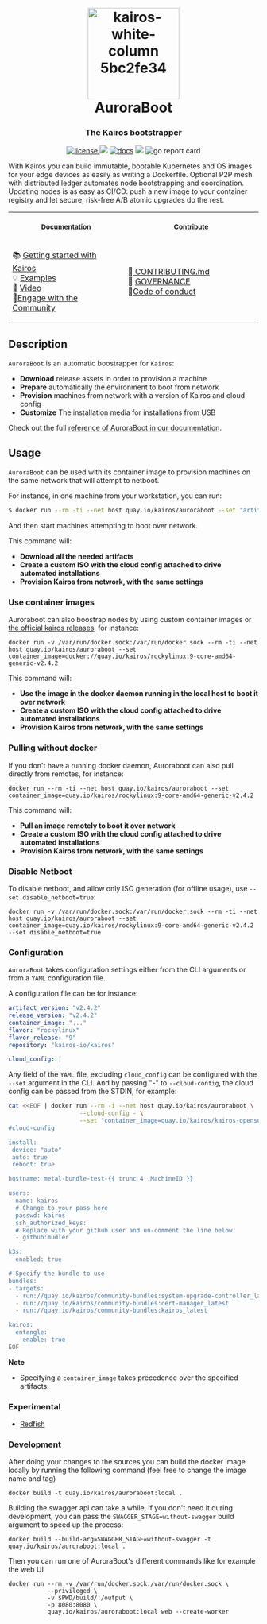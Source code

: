 <h1 align="center">
  <br>
     <img width="184" alt="kairos-white-column 5bc2fe34" src="https://user-images.githubusercontent.com/2420543/193010398-72d4ba6e-7efe-4c2e-b7ba-d3a826a55b7d.png"><br>
    AuroraBoot
<br>
</h1>

<h3 align="center">The Kairos bootstrapper</h3>
<p align="center">
  <a href="https://opensource.org/licenses/">
    <img src="https://img.shields.io/badge/licence-APL2-brightgreen"
         alt="license">
  </a>
  <a href="https://github.com/kairos-io/AuroraBoot/issues"><img src="https://img.shields.io/github/issues/kairos-io/AuroraBoot"></a>
  <a href="https://kairos.io/docs/" target=_blank> <img src="https://img.shields.io/badge/Documentation-blue"
         alt="docs"></a>
  <img src="https://img.shields.io/badge/made%20with-Go-blue">
  <img src="https://goreportcard.com/badge/github.com/kairos-io/AuroraBoot" alt="go report card" />
</p>


With Kairos you can build immutable, bootable Kubernetes and OS images for your edge devices as easily as writing a Dockerfile. Optional P2P mesh with distributed ledger automates node bootstrapping and coordination. Updating nodes is as easy as CI/CD: push a new image to your container registry and let secure, risk-free A/B atomic upgrades do the rest.


<table>
<tr>
<th align="center">
<img width="640" height="1px">
<p> 
<small>
Documentation
</small>
</p>
</th>
<th align="center">
<img width="640" height="1">
<p> 
<small>
Contribute
</small>
</p>
</th>
</tr>
<tr>
<td>

 📚 [Getting started with Kairos](https://kairos.io/docs/getting-started) <br> :bulb: [Examples](https://kairos.io/docs/examples) <br> :movie_camera: [Video](https://kairos.io/docs/media/) <br> :open_hands:[Engage with the Community](https://kairos.io/community/)
  
</td>
<td>
  
🙌[ CONTRIBUTING.md ]( https://github.com/kairos-io/kairos/blob/master/CONTRIBUTING.md ) <br> :raising_hand: [ GOVERNANCE ]( https://github.com/kairos-io/kairos/blob/master/GOVERNANCE.md ) <br>:construction_worker:[Code of conduct](https://github.com/kairos-io/kairos/blob/master/CODE_OF_CONDUCT.md) 
  
</td>
</tr>
</table>


## Description

`AuroraBoot` is an automatic boostrapper for `Kairos`:

- **Download** release assets in order to provision a machine
- **Prepare** automatically the environment to boot from network
- **Provision** machines from network with a version of Kairos and cloud config
- **Customize** The installation media for installations from USB

Check out the full [reference of AuroraBoot  in our documentation](https://kairos.io/docs/reference/auroraboot/).

## Usage

`AuroraBoot` can be used with its container image to provision machines on the same network that will attempt to netboot. 

For instance, in one machine from your workstation, you can run:

```bash
$ docker run --rm -ti --net host quay.io/kairos/auroraboot --set "artifact_version=v2.4.2" --set "release_version=v2.4.2" --set "flavor=rockylinux"--set "flavor_release=9"  --set repository="kairos-io/kairos" --cloud-config /....
```

And then start machines attempting to boot over network.

This command will:
- **Download all the needed artifacts**
- **Create a custom ISO with the cloud config attached to drive automated installations**
- **Provision Kairos from network, with the same settings**

### Use container images

Auroraboot can also boostrap nodes by using custom container images or [the official kairos releases](https://kairos.io/docs/reference/image_matrix/), for instance:

```
docker run -v /var/run/docker.sock:/var/run/docker.sock --rm -ti --net host quay.io/kairos/auroraboot --set container_image=docker://quay.io/kairos/rockylinux:9-core-amd64-generic-v2.4.2
```

This command will:
- **Use the image in the docker daemon running in the local host to boot it over network**
- **Create a custom ISO with the cloud config attached to drive automated installations**
- **Provision Kairos from network, with the same settings**

### Pulling without docker

If you don't have a running docker daemon, Auroraboot can also pull directly from remotes, for instance:


```
docker run --rm -ti --net host quay.io/kairos/auroraboot --set container_image=quay.io/kairos/rockylinux:9-core-amd64-generic-v2.4.2
```

This command will:
- **Pull an image remotely to boot it over network**
- **Create a custom ISO with the cloud config attached to drive automated installations**
- **Provision Kairos from network, with the same settings**

### Disable Netboot

To disable netboot, and allow only ISO generation (for offline usage), use `--set disable_netboot=true`:

```
docker run -v /var/run/docker.sock:/var/run/docker.sock --rm -ti --net host quay.io/kairos/auroraboot --set container_image=quay.io/kairos/rockylinux:9-core-amd64-generic-v2.4.2 --set disable_netboot=true
```

### Configuration

`AuroraBoot` takes configuration settings either from the CLI arguments or from a `YAML` configuration file.

A configuration file can be for instance:

```yaml
artifact_version: "v2.4.2"
release_version: "v2.4.2"
container_image: "..."
flavor: "rockylinux"
flavor_release: "9"
repository: "kairos-io/kairos"

cloud_config: |
```

Any field of the `YAML` file, excluding `cloud_config` can be configured with the `--set` argument in the CLI. And by passing "-" to `--cloud-config`, the cloud config can be passed from the STDIN, for example:

```bash
cat <<EOF | docker run --rm -i --net host quay.io/kairos/auroraboot \
                    --cloud-config - \
                    --set "container_image=quay.io/kairos/kairos-opensuse-leap:v1.5.1-k3sv1.21.14-k3s1"
#cloud-config

install:
 device: "auto"
 auto: true
 reboot: true

hostname: metal-bundle-test-{{ trunc 4 .MachineID }}

users:
- name: kairos
  # Change to your pass here
  passwd: kairos
  ssh_authorized_keys:
  # Replace with your github user and un-comment the line below:
  - github:mudler

k3s:
  enabled: true

# Specify the bundle to use
bundles:
- targets:
  - run://quay.io/kairos/community-bundles:system-upgrade-controller_latest
  - run://quay.io/kairos/community-bundles:cert-manager_latest
  - run://quay.io/kairos/community-bundles:kairos_latest

kairos:
  entangle:
    enable: true
EOF
```

**Note**

- Specifying a `container_image` takes precedence over the specified artifacts.

### Experimental

- [Redfish](./redfish.md)

### Development

After doing your changes to the sources you can build the docker image locally by running the following command (feel free to change the image name and tag)

```
docker build -t quay.io/kairos/auroraboot:local .
```

Building the swagger api can take a while, if you don't need it during development, you can pass the `SWAGGER_STAGE=without-swagger` build argument to speed up the process:

```
docker build --build-arg=SWAGGER_STAGE=without-swagger -t quay.io/kairos/auroraboot:local .
```

Then you can run one of AuroraBoot's different commands like for example the web UI

```
docker run --rm -v /var/run/docker.sock:/var/run/docker.sock \
           --privileged \
           -v $PWD/build/:/output \
           -p 8080:8080 \
           quay.io/kairos/auroraboot:local web --create-worker
```
